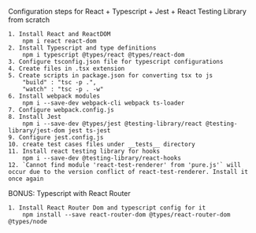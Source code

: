 Configuration steps for React + Typescript + Jest + React Testing Library from scratch

    1. Install React and ReactDOM
        npm i react react-dom
    2. Install Typescript and type definitions
        npm i typescript @types/react @types/react-dom
    3. Configure tsconfig.json file for typescript configurations
    4. Create files in .tsx extension
    5. Create scripts in package.json for converting tsx to js
        "build" : "tsc -p .",
        "watch" : "tsc -p . -w"
    6. Install webpack modules
        npm i --save-dev webpack-cli webpack ts-loader
    7. Configure webpack.config.js
    8. Install Jest 
        npm i --save-dev @types/jest @testing-library/react @testing-library/jest-dom jest ts-jest
    9. Configure jest.config.js
    10. create test cases files under __tests__ directory
    11. Install react testing library for hooks
        npm i --save-dev @testing-library/react-hooks
    12. `Cannot find module 'react-test-renderer' from 'pure.js'` will occur due to the version conflict of react-test-renderer. Install it once again

BONUS:  Typescript with React Router

    1. Install React Router Dom and typescript config for it
        npm install --save react-router-dom @types/react-router-dom @types/node
